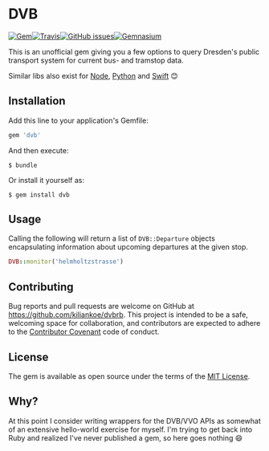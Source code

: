 # DVB

[![Gem](https://img.shields.io/gem/v/dvb.svg?style=flat-square)](https://rubygems.org/gems/dvb)[![Travis](https://img.shields.io/travis/kiliankoe/dvbrb.svg?style=flat-square)](https://travis-ci.org/kiliankoe/dvbrb/builds)[![GitHub issues](https://img.shields.io/github/issues/kiliankoe/dvbrb.svg?style=flat-square)](https://github.com/kiliankoe/dvbrb/issues)[![Gemnasium](https://img.shields.io/gemnasium/kiliankoe/dvbrb.svg?style=flat-square)](https://gemnasium.com/github.com/kiliankoe/dvbrb)

This is an unofficial gem giving you a few options to query Dresden's public transport system for current bus- and tramstop data.

Similar libs also exist for [Node](https://github.com/kiliankoe/dvbjs), [Python](https://github.com/kiliankoe/dvbpy) and [Swift](https://github.com/kiliankoe/DVB) 😊

## Installation

Add this line to your application's Gemfile:

```ruby
gem 'dvb'
```

And then execute:

    $ bundle

Or install it yourself as:

    $ gem install dvb
## Usage

Calling the following will return a list of `DVB::Departure` objects encapsulating information about upcoming departures at the given stop.

```ruby
DVB::monitor('helmholtzstrasse')
```

## Contributing

Bug reports and pull requests are welcome on GitHub at https://github.com/kiliankoe/dvbrb. This project is intended to be a safe, welcoming space for collaboration, and contributors are expected to adhere to the [Contributor Covenant](http://contributor-covenant.org) code of conduct.


## License

The gem is available as open source under the terms of the [MIT License](http://opensource.org/licenses/MIT).


## Why?

At this point I consider writing wrappers for the DVB/VVO APIs as somewhat of an extensive hello-world exercise for myself. I'm trying to get back into Ruby and realized I've never published a gem, so here goes nothing 😄
